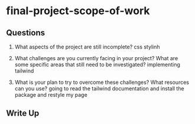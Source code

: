# final-project-scope-of-work

## Questions

1. What aspects of the project are still incomplete?
   css stylinh

2. What challenges are you currently facing in your project? What are some specific areas that still need to be investigated?
   implementing tailwind
3. What is your plan to try to overcome these challenges? What resources can you use?
   going to read the tailwind documentation and install the package and restyle my page

## Write Up

<!--- Final project write up goes here --->
